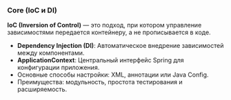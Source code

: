 ### **Core (IoC и DI)**

**IoC (Inversion of Control)** — это подход, при котором управление зависимостями передается контейнеру, а не прописывается в коде.

- **Dependency Injection (DI)**: Автоматическое внедрение зависимостей между компонентами.
- **ApplicationContext**: Центральный интерфейс Spring для конфигурации приложения.
- Основные способы настройки: XML, аннотации или Java Config.
- Преимущества: модульность, простота тестирования и расширяемость.